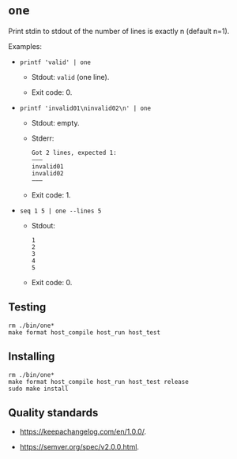 # `one`

Print stdin to stdout of the number of lines is exactly n (default n=1).

Examples:

*   ```
    printf 'valid' | one
    ```

    *   Stdout: `valid` (one line).

    *   Exit code: 0.

*   ```
    printf 'invalid01\ninvalid02\n' | one
    ```

    *   Stdout: empty.

    *   Stderr:

        ```
        Got 2 lines, expected 1:
        ———
        invalid01
        invalid02
        ———
        ```

    *   Exit code: 1.

*   ```
    seq 1 5 | one --lines 5
    ```

    *   Stdout:

        ```
        1
        2
        3
        4
        5
        ```

    *   Exit code: 0.

## Testing

```
rm ./bin/one*
make format host_compile host_run host_test
```

## Installing

```
rm ./bin/one*
make format host_compile host_run host_test release
sudo make install
```

## Quality standards

*   <https://keepachangelog.com/en/1.0.0/>.

*   <https://semver.org/spec/v2.0.0.html>.
